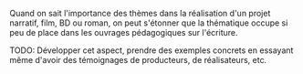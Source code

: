 <!-- Page: #472 Importance des thèmes -->

Quand on sait l'importance des thèmes dans la réalisation d'un projet narratif, film, BD ou roman, on peut s'étonner que la thématique occupe si peu de place dans les ouvrages pédagogiques sur l'écriture.

<adminonly>
  TODO: Développer cet aspect, prendre des exemples concrets en essayant même d'avoir des témoignages de producteurs, de réalisateurs, etc.
</adminonly>
